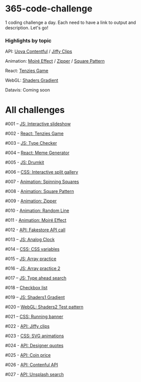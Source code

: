 # 365-code-challenge
1 coding challenge a day. Each need to have a link to output and description. Let's go!



### Highlights by topic

API: [Uova Contentful](https://mo-uova-contentful.netlify.app/) / [Jiffy Clips](https://mo-jiffy-clips.netlify.app/)

Animation: [Moiré Effect](https://mo-moire-effect.netlify.app/) / [Zipper](https://mo-zipper.netlify.app/) / [Square Pattern](https://mo-square-pattern.netlify.app/)

React: [Tenzies Game](https://mo-tenzies-game.netlify.app/)

WebGL: [Shaders Gradient](https://shaders1-gradient.netlify.app/)

Datavis: Coming soon


# All challenges

#001 – [JS: Interactive slideshow](https://m-o-slideshow.netlify.app/)

#002 - [React: Tenzies Game](https://mo-tenzies-game.netlify.app/)

#003 – [JS: Type Checker](https://mo-type-checker.netlify.app/)

#004 – [React: Meme Generator](https://meme-generatooor.netlify.app/)

#005 - [JS: Drumkit](https://vanilla-drumkit.netlify.app/)

#006 – [CSS: Interactive split gallery](https://interactive-split-gallery.netlify.app/)

#007 - [Animation: Spinning Squares](https://mo-spinning-squares.netlify.app/)

#008 - [Animation: Square Pattern](https://mo-square-pattern.netlify.app/)

#009 - [Animation: Zipper](https://mo-zipper.netlify.app/)

#010 - [Animation: Random Line](https://mo-random-line.netlify.app/)

#011 - [Animation: Moiré Effect](https://mo-moire-effect.netlify.app/)

#012 - [API: Fakestore API call](https://fakestore-api-test.netlify.app/)

#013 – [JS: Analog Clock](https://analog-clock-clock.netlify.app/)

#014 – [CSS: CSS variables](https://css-variables-update-with-js.netlify.app/)

#015 – [JS: Array practice](https://array-practice-part1.netlify.app/)

#016 – [JS: Array practice 2](https://array-practice-part2.netlify.app/)

#017 – [JS: Type ahead search](https://type-ahead-search.netlify.app/)

#018 – [Checkbox list](https://checkbox-list-challenge.netlify.app/)

#019 – [JS: Shaders1 Gradient](https://shaders1-gradient.netlify.app/)

#020 – [WebGL: Shaders2 Test pattern](https://shaders-zebra.netlify.app/)

#021 – [CSS: Running banner](https://mo-jiro-dreams-of-sushi-page.netlify.app/)

#022 - [API: Jiffy clips](https://mo-jiffy-clips.netlify.app/)

#023 - [CSS: SVG animations](https://mo-svg-animations.netlify.app/)

#024 - [API: Designer quotes](https://mo-designer-quotes.netlify.app/)

#025 - [API: Coin price](https://mo-coin-price.netlify.app/)

#026 - [API: Contenful API](https://mo-uova-contentful.netlify.app/)

#027 - [API: Unsplash search]()
